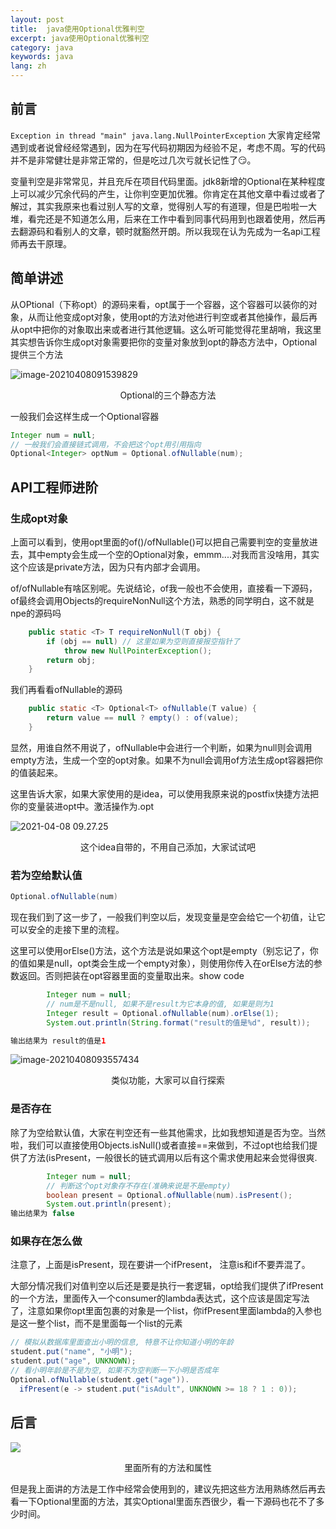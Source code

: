 ```yaml
---
layout: post
title:  java使用Optional优雅判空
excerpt: java使用Optional优雅判空
category: java
keywords: java
lang: zh
---
```


## 前言

`Exception in thread "main" java.lang.NullPointerException`
大家肯定经常遇到或者说曾经经常遇到，因为在写代码初期因为经验不足，考虑不周。写的代码并不是非常健壮是非常正常的，但是吃过几次亏就长记性了😏。

变量判空是非常常见，并且充斥在项目代码里面。jdk8新增的Optional在某种程度上可以减少冗余代码的产生，让你判空更加优雅。你肯定在其他文章中看过或者了解过，其实我原来也看过别人写的文章，觉得别人写的有道理，但是巴啦啦一大堆，看完还是不知道怎么用，后来在工作中看到同事代码用到也跟着使用，然后再去翻源码和看别人的文章，顿时就豁然开朗。所以我现在认为先成为一名api工程师再去干原理。

## 简单讲述

从OPtional（下称opt）的源码来看，opt属于一个容器，这个容器可以装你的对象，从而让他变成opt对象，使用opt的方法对他进行判空或者其他操作，最后再从opt中把你的对象取出来或者进行其他逻辑。这么听可能觉得花里胡哨，我这里其实想告诉你生成opt对象需要把你的变量对象放到opt的静态方法中，Optional提供三个方法

![image-20210408091539829](https://mypicgogo.oss-cn-hangzhou.aliyuncs.com/tuchuang20210408091539.png)

<center>Optional的三个静态方法</center>



一般我们会这样生成一个Optional容器

```java
Integer num = null;
// 一般我们会直接链式调用，不会把这个opt用引用指向
Optional<Integer> optNum = Optional.ofNullable(num);
```

## API工程师进阶

### 生成opt对象

上面可以看到，使用opt里面的of()/ofNullable()可以把自己需要判空的变量放进去，其中empty会生成一个空的Optional对象，emmm....对我而言没啥用，其实这个应该是private方法，因为只有内部才会调用。

of/ofNullable有啥区别呢。先说结论，of我一般也不会使用，直接看一下源码，of最终会调用Objects的requireNonNull这个方法，熟悉的同学明白，这不就是npe的源码吗

```java
    public static <T> T requireNonNull(T obj) {
        if (obj == null) // 这里如果为空则直接报空指针了
            throw new NullPointerException();
        return obj;
    }
```

我们再看看ofNullable的源码

```java
    public static <T> Optional<T> ofNullable(T value) {
        return value == null ? empty() : of(value);
    }
```

显然，用谁自然不用说了，ofNullable中会进行一个判断，如果为null则会调用empty方法，生成一个空的opt对象。如果不为null会调用of方法生成opt容器把你的值装起来。



这里告诉大家，如果大家使用的是idea，可以使用我原来说的postfix快捷方法把你的变量装进opt中。激活操作为.opt

![2021-04-08 09.27.25](https://mypicgogo.oss-cn-hangzhou.aliyuncs.com/tuchuang20210408092851.gif)

<center>这个idea自带的，不用自己添加，大家试试吧</center>



### 若为空给默认值

```java
Optional.ofNullable(num)
```

现在我们到了这一步了，一般我们判空以后，发现变量是空会给它一个初值，让它可以安全的走接下里的流程。

这里可以使用orElse()方法，这个方法是说如果这个opt是empty（别忘记了，你的值如果是null，opt类会生成一个empty对象），则使用你传入在orElse方法的参数返回。否则把装在opt容器里面的变量取出来。show code

```java
        Integer num = null;
        // num是不是null, 如果不是result为它本身的值, 如果是则为1
        Integer result = Optional.ofNullable(num).orElse(1);
        System.out.println(String.format("result的值是%d", result));

输出结果为 result的值是1
```

![image-20210408093557434](https://mypicgogo.oss-cn-hangzhou.aliyuncs.com/tuchuang20210408093557.png)

<center>类似功能，大家可以自行探索</center>



### 是否存在

除了为空给默认值，大家在判空还有一些其他需求，比如我想知道是否为空。当然啦，我们可以直接使用Objects.isNull()或者直接==来做到，不过opt也给我们提供了方法(isPresent，一般很长的链式调用以后有这个需求使用起来会觉得很爽.

```java
        Integer num = null;
        // 判断这个opt对象存不存在(准确来说是不是empty)
        boolean present = Optional.ofNullable(num).isPresent();
        System.out.println(present);
输出结果为 false
```



### 如果存在怎么做

注意了，上面是isPresent，现在要讲一个ifPresent， 注意is和if不要弄混了。

大部分情况我们对值判空以后还是要是执行一套逻辑，opt给我们提供了ifPresent的一个方法，里面传入一个consumer的lambda表达式，这个应该是固定写法了，注意如果你opt里面包裹的对象是一个list，你ifPresent里面lambda的入参也是这一整个list，而不是里面每一个list的元素

```java
// 模拟从数据库里面查出小明的信息, 特意不让你知道小明的年龄
student.put("name", "小明");
student.put("age", UNKNOWN);
// 看小明年龄是不是为空, 如果不为空判断一下小明是否成年
Optional.ofNullable(student.get("age")).
  ifPresent(e -> student.put("isAdult", UNKNOWN >= 18 ? 1 : 0));
```



## 后言

![](https://mypicgogo.oss-cn-hangzhou.aliyuncs.com/tuchuang20210408091744.png)

<center>里面所有的方法和属性</center>

但是我上面讲的方法是工作中经常会使用到的，建议先把这些方法用熟练然后再去看一下Optional里面的方法，其实Optional里面东西很少，看一下源码也花不了多少时间。
